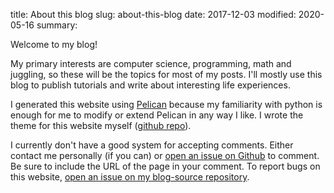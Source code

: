 title: About this blog
slug: about-this-blog
date: 2017-12-03
modified: 2020-05-16
summary:


Welcome to my blog!

My primary interests are computer science, programming, math and juggling,
so these will be the topics for most of my posts.
I'll mostly use this blog to publish tutorials and write about interesting life experiences.

I generated this website using [Pelican](http://docs.getpelican.com)
because my familiarity with python is enough for me to modify or extend Pelican in any way I like.
I wrote the theme for this website myself ([github repo](https://github.com/sharmaeklavya2/MFPelicanTheme)).

I currently don't have a good system for accepting comments.
Either contact me personally (if you can) or
[open an issue on Github](https://github.com/sharmaeklavya2/blog/issues/new) to comment.
Be sure to include the URL of the page in your comment.
To report bugs on this website,
[open an issue on my blog-source repository](https://github.com/sharmaeklavya2/blog-source/issues/new).
